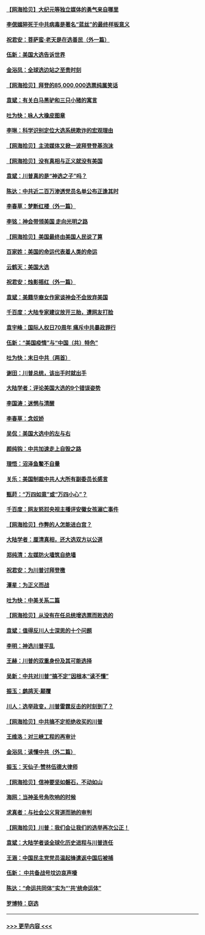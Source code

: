 #### [【网海拾贝】大纪元等独立媒体的勇气来自哪里](../pages/nsc993/n12629961.md?t=12190102) 
#### [李偲嫣猝死于中共病毒是著名“蓝丝”的最终样板意义](../pages/nsc993/n12628812.md?t=12190102) 
#### [祝君安：菩萨蛮·老天是在选善民（外一篇）](../pages/nsc993/n12628793.md?t=12190102) 
#### [伍新：美国大选告诉世界](../pages/nsc993/n12628768.md?t=12190102) 
#### [金浴凤：全球选边站之至贵时刻](../pages/nsc993/n12627318.md?t=12190102) 
#### [【网海拾贝】拜登的85,000,000选票纯属笑话](../pages/nsc993/n12626569.md?t=12190102) 
#### [袁斌：有关白马黑驴和三只小猪的寓言](../pages/nsc993/n12626198.md?t=12190102) 
#### [吐为快：咏人大橡皮图章](../pages/nsc993/n12624470.md?t=12190102) 
#### [李琳：科学识别定位大选系统欺诈的宏观理由](../pages/nsc993/n12624340.md?t=12190102) 
#### [【网海拾贝】主流媒体又掀一波拜登登基泡沫](../pages/nsc993/n12624000.md?t=12190102) 
#### [【网海拾贝】没有真相与正义就没有美国](../pages/nsc993/n12621885.md?t=12190102) 
#### [袁斌：川普真的是“神选之子”吗？](../pages/nsc993/n12621749.md?t=12190102) 
#### [陈达：中共近二百万渗透党员名单公布正逢其时](../pages/nsc993/n12620870.md?t=12190102) 
#### [李春草：梦断红楼（外一篇）](../pages/nsc993/n12619122.md?t=12190102) 
#### [李铭：神会带领美国 走向光明之路](../pages/nsc993/n12618584.md?t=12190102) 
#### [【网海拾贝】美国最终由美国人民说了算](../pages/nsc993/n12617255.md?t=12190102) 
#### [百家姓：美国的命运代表着人类的命运](../pages/nsc993/n12615838.md?t=12190102) 
#### [云鹤天：美国大选](../pages/nsc993/n12615994.md?t=12190102) 
#### [祝君安：烛影摇红（外一篇）](../pages/nsc993/n12615975.md?t=12190102) 
#### [袁斌：美籍华裔女作家谈神会不会放弃美国](../pages/nsc993/n12615263.md?t=12190102) 
#### [千百度：大陆专家建议放开三胎，遭网友打脸](../pages/nsc993/n12614456.md?t=12190102) 
#### [袁宇峰：国际人权日70周年 痛斥中共暴政罪行](../pages/nsc993/n12611965.md?t=12190102) 
#### [伍新：“美国疫情”与“中国（共）特色”](../pages/nsc993/n12611463.md?t=12190102) 
#### [吐为快：末日中共（两首）](../pages/nsc993/n12611461.md?t=12190102) 
#### [谢田：川普总统，该出手时就出手](../pages/nsc993/n12610905.md?t=12190102) 
#### [大陆学者：评论美国大选的9个错误姿势](../pages/nsc993/n12609586.md?t=12190102) 
#### [李国涛：迷惘与清醒](../pages/nsc993/n12607532.md?t=12190102) 
#### [李春草：念奴娇](../pages/nsc993/n12607083.md?t=12190102) 
#### [吴侃：美国大选中的左与右](../pages/nsc993/n12607054.md?t=12190102) 
#### [颜纯钩：中共加速走上自毁之路](../pages/nsc993/n12606473.md?t=12190102) 
#### [理悟：沼泽鱼鳖不自量](../pages/nsc993/n12606454.md?t=12190102) 
#### [关乐：美国制裁中共人大所有副委员长感言](../pages/nsc993/n12606442.md?t=12190102) 
#### [甄莳：“万四如意”或“万四小心”？](../pages/nsc993/n12606091.md?t=12190102) 
#### [千百度：网友怒怼央视主播评安徽女孩溺亡事件](../pages/nsc993/n12605370.md?t=12190102) 
#### [【网海拾贝】作弊的人怎能进白宫？](../pages/nsc993/n12603546.md?t=12190102) 
#### [大陆学者：厘清真相，还大选双方以公道](../pages/nsc993/n12603475.md?t=12190102) 
#### [郑纯清：左媒防火墙筑自绝墙](../pages/nsc993/n12602226.md?t=12190102) 
#### [祝君安：为川普讨拜登檄](../pages/nsc993/n12602199.md?t=12190102) 
#### [潭星：为正义而战](../pages/nsc993/n12600926.md?t=12190102) 
#### [吐为快：中美关系二篇](../pages/nsc993/n12600908.md?t=12190102) 
#### [【网海拾贝】从没有在任总统增选票而败选的](../pages/nsc993/n12600435.md?t=12190102) 
#### [袁斌：值得反川人士深思的十个问题](../pages/nsc993/n12600332.md?t=12190102) 
#### [李明：神选川普平乱](../pages/nsc993/n12599751.md?t=12190102) 
#### [王赫：川普的双重身份及其可能选择](../pages/nsc993/n12599723.md?t=12190102) 
#### [吴新：中共对川普“搞不定”因根本“读不懂”](../pages/nsc993/n12599502.md?t=12190102) 
#### [振玉：鹧鸪天‧颠覆](../pages/nsc993/n12599494.md?t=12190102) 
#### [川人：选举政变，川普雷霆反击的时刻到了？](../pages/nsc993/n12599291.md?t=12190102) 
#### [【网海拾贝】中共搞不定拒绝收买的川普](../pages/nsc993/n12598955.md?t=12190102) 
#### [王维洛：对三峡工程的再审计](../pages/nsc993/n12598436.md?t=12190102) 
#### [金浴凤：读懂中共（外二篇）](../pages/nsc993/n12597943.md?t=12190102) 
#### [振玉：天仙子‧赞林伍德大律师](../pages/nsc993/n12597929.md?t=12190102) 
#### [【网海拾贝】信神要坚如磐石，不动如山](../pages/nsc993/n12597901.md?t=12190102) 
#### [海网：当神圣号角吹响的时候](../pages/nsc993/n12595891.md?t=12190102) 
#### [求真者：与社会公义背道而驰的审判](../pages/nsc993/n12595868.md?t=12190102) 
#### [【网海拾贝】川普：我们会让我们的选举再次公正！](../pages/nsc993/n12594930.md?t=12190102) 
#### [袁斌：大陆学者谈全球化历史进程与川普连任](../pages/nsc993/n12594690.md?t=12190102) 
#### [王涵：中国民主党党员温起锋遣返中国后被捕](../pages/nsc993/n12594540.md?t=12190102) 
#### [伍新： 中共备战号坟边哀声嚎](../pages/nsc993/n12593086.md?t=12190102) 
#### [陈达：“命运共同体”实为“‘共’统命运体”](../pages/nsc993/n12590865.md?t=12190102) 
#### [罗博特：窃选](../pages/nsc993/n12590619.md?t=12190102) 

----
#### [ >>> 更早内容 <<< ](../indexes/nsc993-earlier.md)
